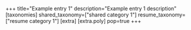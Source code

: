 +++
title="Example entry 1"
description="Example entry 1 description"
[taxonomies]
shared_taxonomy=["shared category 1"]
resume_taxonomy=["resume category 1"]
[extra]
[extra.poly]
pop=true
+++

